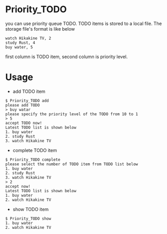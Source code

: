 # Priority_TODO

you can use priority queue TODO.
TODO items is stored to a local file.
The storage file's format is like below
```
watch Hikakine TV, 2
study Rust, 4
buy water, 5
```
first column is TODO item, second column is priority level.


# Usage
- add TODO item
```
$ Priority_TODO add 
please add TODO
> buy watar
please specify the priority level of the TODO from 10 to 1
> 5
accept TODO now!
Latest TODO list is shown below
1. buy water
2. study Rust
3. watch Hikakine TV
```

- complete TODO item
```
$ Priority_TODO complete
please select the number of TODO item from TODO list below
1. buy water
2. study Rust
3. watch Hikakine TV
> 2
accept now!
Latest TODO list is shown below
1. buy water
2. watch Hikakine TV
```

- show TODO item
```
$ Priority_TODO show
1. buy water
2. watch Hikakine TV
```


